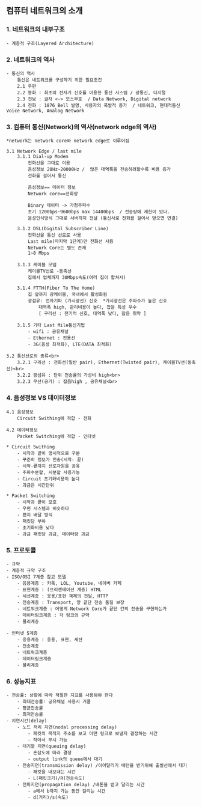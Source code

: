 ## 컴퓨터 네트워크의 소개

### 1. 네트워크의 내부구조
    - 계층적 구조(Layered Architecture)

### 2. 네트워크의 역사
    - 통신의 역사
        통신은 네트워크를 구성하기 위한 필요조건
        2.1 우편 
        2.2 봉화 : 최초의 전자기 신호를 이용한 통신 시스템 / 광통신, 디지털
        2.3 전보 : 글자 <-> 모스부호  / Data Network, Digital network
        2.4 전화 : 1876 Bell 발명, 사용자의 폭발적 증가  / 네트워크, 현대적통신  Voice Network, Analog Network

### 3. 컴퓨터 통신(Network)의 역사(network edge의 역사)

    *network는 network core와 network edge로 이루어짐
    
    3.1 Network Edge / last mile
        3.1.1 Dial-up Modem
            전화선을 그대로 이용
            음성정보 20Hz~20000Hz /  많은 대역폭을 전송하려할수록 비용 증가 
            전화를 걸어서 통신

            음성정보== 데이터 정보
            Network core==전화망

            Binary 데이터 -> 가청주파수 
            초기 1200bps~9600bps max 14400bps  / 전송량에 제한이 있다.
            음성인식방식 그대로 서버까지 전달 (통신사로 전화를 걸어서 받으면 연결)
        
        3.1.2 DSL(Digital Subscriber Line)
            전화선을 통신 선로로 사용
            Last mile(마지막 1단계)만 전화선 사용
            Network Core는 별도 존재
            1~8 Mbps
        
        3.1.3 케이블 모뎀
            케이블TV선로 -동축선
            집에서 업체까지 30Mbps속도(여러 집이 합쳐서)

        3.1.4 FTTH(Fiber To The Home)
            집 앞까지 광케이블, 국내에서 활성화됨
            광섬유: 전자기파 (가시광선) 신호  *가시광선은 주파수가 높은 신호
                대역폭 high, 관리비용이 높다, 잡음 특성 우수
                [ 구리선 : 전기적 신호, 대역폭 낮다, 잡음 취약 ]
        
        3.1.5 기타 Last Mile통신기법
            - wifi : 공유채널
            - Ethernet : 전용선
            - 3G(음성 최적화), LTE(DATA 최적화)

    3.2 통신선로의 종류<br>
        3.2.1 구리선 : 전화선(일반 pair), Ethernet(Twisted pair), 케이블TV선(동축선)<br>
        3.2.2 광섬유 : 단위 전송률의 가성비 high<br>
        3.2.3 무선(공기) : 잡음high , 공유채널<br>

### 4. 음성정보 VS 데이터정보
    4.1 음성정보
        Circuit Swithing에 적합 - 전화

    4.2 데이터정보
        Packet Switching에 적합 - 인터넷
    
    * Circuit Swithing
        - 시작과 끝이 명시적으로 구분
        - 꾸준히 정보가 전송(시작- 끝)
        - 시작-끝까지 선로자원을 공유
        - 주파수분할, 시분할 사용가능
        - Circuit 초기화비용이 높다
        - 과금은 시간단위

    * Packet Switching
        - 시작과 끝이 모호
        - 우편 시스템과 비슷하다
        - 편지 배달 방식
        - 패킷당 부하
        - 초기화비용 낮다
        - 과금 패킷당 과금, 데이터량 과금

### 5. 프로토콜
    - 규약
    - 계층적 규약 구조
    - ISO/OSI 7계층 참고 모델
        - 응용계층 : 카톡, LOL, Youtube, 네이버 카페
        - 표현계층 : (프리젠테이션 계층) HTML
        - 세션계층 : 응용/표현 객체의 전달, HTTP
        - 전송계층 : Transport, 양 끝단 전송 품질 보장
        - 네트워크계층 : 어떻게 Network Core가 끝단 간의 전송을 구현하는가
        - 데이터링크계층 : 각 링크의 규약
        - 물리계층
    
    - 인터넷 5계층
        - 응용계층 : 응용, 표현, 세션
        - 전송계층
        - 네트워크계층
        - 데이터링크계층
        - 물리계층

### 6. 성능지표
    - 전송률: 상황에 따라 적절한 지표를 사용해야 한다 
        - 최대전송률: 공유채널 사용시 거품
        - 평균전송률 
        - 최저전송률
    - 지연시간(delay)
        - 노드 처리 지연(nodal processing delay)
            - 패킷의 목적지 주소를 보고 어떤 링크로 보낼지 결정하는 시간
            - 작아서 무시 가능
        - 대기열 지연(queuing delay)
            - 혼잡도에 따라 결정
            - output link의 queue에서 대기
        - 전송지연(transmission delay) /이어달리기 배턴을 받기위해 출발선에서 대기
            - 패킷을 내보내는 시간
            - L(패킷크기)/R(전송속도)
        - 전파지연(propagation delay) /배톤을 받고 달리는 시간
            - a에서 b까지 가는 동안 걸리는 시간
            - d(거리)/s(속도)
